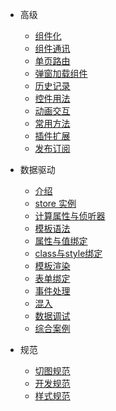 
* 高级
  * [组件化](chapter2/component.md)
  * [组件通讯](chapter2/link.md)
  * [单页路由](chapter2/router.md)
  * [弹窗加载组件](chapter2/page.md)
  * [历史记录](chapter2/history.md)
  * [控件用法](chapter2/controls.md)
  * [动画交互](chapter2/animate.md)
  * [常用方法](chapter2/method.md)
  * [插件扩展](chapter2/extend.md)
  * [发布订阅](chapter2/emitter.md)

* 数据驱动
  * [介绍](chapter2/store/about.md)
  * [store 实例](chapter2/store/distance.md)
  * [计算属性与侦听器](chapter2/store/computed.md)
  * [模板语法](chapter2/store/template-synatax.md)
  * [属性与值绑定](chapter2/store/attribute.md)
  * [class与style绑定](chapter2/store/class.md)
  * [模板渲染](chapter2/store/template.md)
  * [表单绑定](chapter2/store/form.md)
  * [事件处理](chapter2/store/event.md)
  * [混入](chapter2/store/mixins.md)
  * [数据调试](chapter2/store/debug.md)
  * [综合案例](chapter2/store/case.md)

* 规范
  * [切图规范](chapter2/ui/cutimage.md)
  * [开发规范](chapter2/ui/standard.md)
  * [样式规范](chapter2/ui/style.md)
